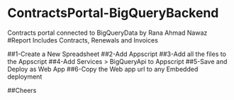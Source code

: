 # ContractsPortal-BigQueryBackend
Contracts portal connected to BigQueryData by Rana Ahmad Nawaz
#Report Includes Contracts, Renewals and Invoices

##1-Create a New Spreadsheet
##2-Add Appscript
##3-Add all the files to the Appscript
##4-Add Services > BigQueryApi to Appscript
##5-Save and Deploy as Web App
##6-Copy the Web app url to any Embedded deployment 

##Cheers
